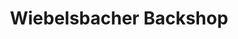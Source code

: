 ---
title: "Wiebelsbacher Backshop"
url: /gross-umstadt/wiebelsbacher-backshop/
shop: Lebensmittel
---